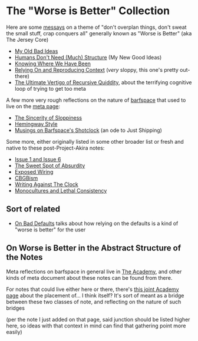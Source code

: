 # The "Worse is Better" Collection

Here are some [messays](8f2359ae-186f-4878-b5e5-33f3c177e6fc.md) on a theme of "don't overplan things, don't sweat the small stuff, crap conquers all" generally known as "Worse is Better" (aka The Jersey Core)

- [My Old Bad Ideas](f3f3d6ba-6342-415a-9f3b-ab4f1d75a692.md)
- [Humans Don't Need (Much) Structure](dae875e3-bc26-4a4c-9963-89ae2137fcee.md) (My New Good Ideas)
- [Knowing Where We Have Been](3e1be44c-150f-4e88-a109-88a1ed90a56c.md)
- [Relying On and Reproducing Context](8c57e9e9-4016-4445-9dc7-4c10cf6b5854.md) (*very* sloppy, this one's pretty out-there)
- [The Ultimate Vertigo of Recursive Quiddity](3ef0ffc5-818e-4c16-be90-0a8bd6eb8778.md), about the terrifying cognitive loop of trying to get too meta

A few more very rough reflections on the nature of [barfspace][OBRN] that used to live on the [meta page][BSMC]:

[OBRN]: 7f9a66a0-38fc-49e0-8489-270cdd3036ee.md
[BSMC]: 8c5a1d30-97d9-4395-85be-b6c8ba57b239.md

- [The Sincerity of Sloppiness](c2afc8bf-97af-414f-a937-74ae781f14b5.md)
- [Hemingway Style](0cd34f9f-b6e5-415a-a6cb-adbfc8545616.md)
- [Musings on Barfspace's Shotclock](3be1bdac-5125-4c19-a321-09dfaab6d9f3.md) (an ode to Just Shipping)

Some more, either originally listed in some other broader list or fresh and native to these post-Project-Akira notes:

- [Issue 1 and Issue 6](55527f74-8390-402e-8bb6-51161b7a8e67.md)
- [The Sweet Spot of Absurdity](5b991ba9-9cee-471d-922b-d04a49033a5d.md)
- [Exposed Wiring](7f13e9fe-1edb-4413-a192-4cb1a7ba84ed.md)
- [CBGBism](8aa11090-9bb8-4220-81fe-6d12b9480c04.md)
- [Writing Against The Clock](18dffacd-6019-4a43-9c67-f36064fc4831.md)
- [Monocultures and Lethal Consistency](40d4bc21-91b3-406f-9668-1f0ec801db1c.md)

## Sort of related

- [On Bad Defaults](81a3de04-98ad-4d85-a2ca-a4891efabeb2.md) talks about how relying on the defaults is a kind of "worse is better" for the user

## On Worse is Better in the Abstract Structure of the Notes

Meta reflections on barfspace in general live in [The Academy](a8c1b237-886b-4169-88ff-9e52bc1dbcf2.md), and other kinds of meta document about these notes can be found from there.

For notes that could live either here or there, there's [this joint Academy page](379558c6-0383-4726-9cdb-9e5a89784dfa.md) about the placement of... I think itself? It's sort of meant as a bridge between these two classes of note, and reflecting on the nature of such bridges

(per the note I just added on that page, said junction should be listed higher here, so ideas with that context in mind can find that gathering point more easily)
